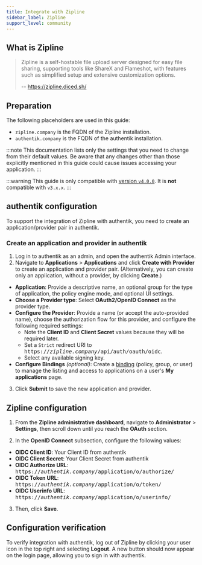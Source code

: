 ```yaml
---
title: Integrate with Zipline
sidebar_label: Zipline
support_level: community
---
```


## What is Zipline

> Zipline is a self-hostable file upload server designed for easy file sharing, supporting tools like ShareX and Flameshot, with features such as simplified setup and extensive customization options.
>
> -- https://zipline.diced.sh/

## Preparation

The following placeholders are used in this guide:

- `zipline.company` is the FQDN of the Zipline installation.
- `authentik.company` is the FQDN of the authentik installation.

:::note
This documentation lists only the settings that you need to change from their default values. Be aware that any changes other than those explicitly mentioned in this guide could cause issues accessing your application.
:::

:::warning
This guide is only compatible with [version `v4.0.0`](https://github.com/diced/zipline/releases/tag/v4.0.0). It is **not** compatible with `v3.x.x`.
:::

## authentik configuration

To support the integration of Zipline with authentik, you need to create an application/provider pair in authentik.

### Create an application and provider in authentik

1. Log in to authentik as an admin, and open the authentik Admin interface.
2. Navigate to **Applications** > **Applications** and click **Create with Provider** to create an application and provider pair. (Alternatively, you can create only an application, without a provider, by clicking **Create**.)

- **Application**: Provide a descriptive name, an optional group for the type of application, the policy engine mode, and optional UI settings.
- **Choose a Provider type**: Select **OAuth2/OpenID Connect** as the provider type.
- **Configure the Provider**: Provide a name (or accept the auto-provided name), choose the authorization flow for this provider, and configure the following required settings:
    - Note the **Client ID** and **Client Secret** values because they will be required later.
    - Set a `Strict` redirect URI to <kbd>https://<em>zipline.company</em>/api/auth/oauth/oidc</kbd>.
    - Select any available signing key.
- **Configure Bindings** _(optional)_: Create a [binding](/docs/add-secure-apps/flows-stages/bindings/) (policy, group, or user) to manage the listing and access to applications on a user's **My applications** page.

3. Click **Submit** to save the new application and provider.

## Zipline configuration

1. From the **Zipline administrative dashboard**, navigate to **Administrator** > **Settings**, then scroll down until you reach the **OAuth** section.

2. In the **OpenID Connect** subsection, configure the following values:

- **OIDC Client ID**: Your Client ID from authentik
- **OIDC Client Secret**: Your Client Secret from authentik
- **OIDC Authorize URL**: <kbd>https://<em>authentik.company</em>/application/o/authorize/</kbd>
- **OIDC Token URL**: <kbd>https://<em>authentik.company</em>/application/o/token/</kbd>
- **OIDC Userinfo URL**: <kbd>https://<em>authentik.company</em>/application/o/userinfo/</kbd>

3. Then, click **Save**.

## Configuration verification

To verify integration with authentik, log out of Zipline by clicking your user icon in the top right and selecting **Logout**. A new button should now appear on the login page, allowing you to sign in with authentik.
